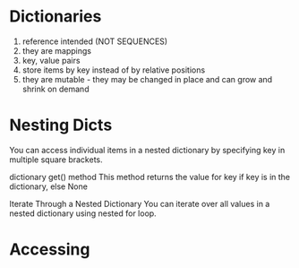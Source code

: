 # Dictionaries

1. reference intended (NOT SEQUENCES)
2. they are mappings
3. key, value pairs
4. store items by key instead of by relative positions
5. they are mutable - they may be changed in place and can grow and shrink on demand

# Nesting Dicts

You can access individual items in a nested dictionary by specifying key in multiple square brackets.

dictionary get() method
This method returns the value for key if key is in the dictionary, else None

Iterate Through a Nested Dictionary
You can iterate over all values in a nested dictionary using nested for loop.

# Accessing
